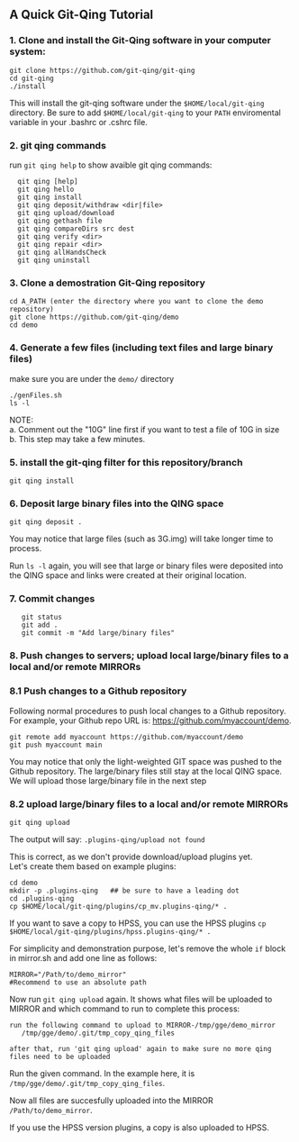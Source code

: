 ## A Quick Git-Qing Tutorial

### 1. Clone and install the Git-Qing software in your computer system:
```
git clone https://github.com/git-qing/git-qing
cd git-qing
./install
```
This will install the git-qing software under the `$HOME/local/git-qing` directory.
Be sure to add `$HOME/local/git-qing` to your `PATH` enviromental variable in your .bashrc or .cshrc file.

### 2. git qing commands
run `git qing help` to show avaible git qing commands:
```
  qit qing [help]
  git qing hello
  git qing install
  git qing deposit/withdraw <dir|file>
  git qing upload/download
  git qing gethash file
  git qing compareDirs src dest
  git qing verify <dir>
  git qing repair <dir>
  git qing allHandsCheck
  git qing uninstall
```

### 3. Clone a demostration Git-Qing repository
```
cd A_PATH (enter the directory where you want to clone the demo repository)
git clone https://github.com/git-qing/demo
cd demo
```

### 4. Generate a few files (including text files and large binary files)
make sure you are under the `demo/` directory
```
./genFiles.sh  
ls -l
```
NOTE:   
a. Comment out the "10G" line first if you want to test a file of 10G in size  
b. This step may take a few minutes. 


### 5. install the git-qing filter for this repository/branch
`git qing install`

### 6. Deposit large binary files into the QING space
`git qing deposit .`
 
You may notice that large files (such as 3G.img) will take longer time to process.  

Run `ls -l` again, you will see that large or binary files were deposited into the QING space and links were created at their original location.

### 7. Commit changes
```
   git status
   git add .
   git commit -m "Add large/binary files"
```

### 8. Push changes to servers; upload local large/binary files to a local and/or remote MIRRORs
### 8.1 Push changes to a Github repository

Following normal procedures to push local changes to a Github repository. For example, your Github repo URL is: https://github.com/myaccount/demo.
```
git remote add myaccount https://github.com/myaccount/demo
git push myaccount main
```
You may notice that only the light-weighted GIT space was pushed to the Github repository. The large/binary files still stay at the local QING space. We will upload those large/binary file in the next step

### 8.2 upload large/binary files to a local and/or remote MIRRORs
```
git qing upload
```
The output will say: `.plugins-qing/upload not found`

This is correct, as we don't provide download/upload plugins yet.   
Let's create them based on example plugins:  
```
cd demo
mkdir -p .plugins-qing   ## be sure to have a leading dot
cd .plugins-qing
cp $HOME/local/git-qing/plugins/cp_mv.plugins-qing/* .
```     
If you want to save a copy to HPSS, you can use the HPSS plugins
`cp $HOME/local/git-qing/plugins/hpss.plugins-qing/* .`

For simplicity and demonstration purpose, let's remove the whole `if` block in mirror.sh and add one line as follows:     
```
MIRROR="/Path/to/demo_mirror" 
#Recommend to use an absolute path
```  

Now run `git qing upload` again.
It shows what files will be uploaded to MIRROR and which command to run to complete this process:
```
run the following command to upload to MIRROR-/tmp/gge/demo_mirror
   /tmp/gge/demo/.git/tmp_copy_qing_files

after that, run 'git qing upload' again to make sure no more qing files need to be uploaded
```

Run the given command. In the example here, it is `/tmp/gge/demo/.git/tmp_copy_qing_files`.

Now all files are succesfully uploaded into the MIRROR `/Path/to/demo_mirror`.       

If you use the HPSS version plugins, a copy is also uploaded to HPSS.





